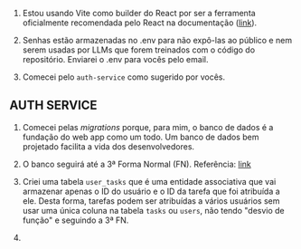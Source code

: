 1. Estou usando Vite como builder do React por ser a ferramenta oficialmente recomendada pelo React na documentação
([link](https://react.dev/learn/creating-a-react-app#:~:text=If%20you%20want%20to%20build%20your%20own%20solutions%2C%20see%20our%20guide%20to%20build%20a%20React%20app%20from%20Scratch%20for%20instructions%20on%20how%20to%20set%20up%20a%20new%20React%20project%20starting%20with%20a%20build%20tool%20like%20Vite%2C%20Parcel%2C%20or%20RSbuild.)).

2. Senhas estão armazenadas no .env para não expô-las ao público e nem serem usadas por LLMs que forem treinados com o código do repositório. Enviarei o .env para vocês pelo email.

3. Comecei pelo `auth-service` como sugerido por vocês.

## AUTH SERVICE

1. Comecei pelas _migrations_ porque, para mim, o banco de dados é a fundação do web app como um todo. Um banco de dados bem projetado facilita a vida dos desenvolvedores.

2. O banco seguirá até a 3ª Forma Normal (FN). Referência: [link](https://www.datacamp.com/pt/tutorial/third-normal-form)

3. Criei uma tabela `user_tasks` que é uma entidade associativa que vai armazenar apenas o ID do usuário e o ID da tarefa que foi atribuída a ele. Desta forma, tarefas podem ser atribuídas a vários usuários sem usar uma única coluna na tabela `tasks` ou `users`, não tendo "desvio de função" e seguindo a 3ª FN.

4. 
